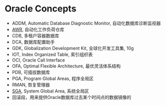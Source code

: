 # Oracle Concepts

- ADDM, Automatic Database Diagnostic Monitor, 自动化数据库诊断监视器
- [AWR](../Optimize/AWR/AWR.md), 自动化工作负荷仓库
- CDB, 多租户容器数据库
- DCA, 数据库配置助手
- GDK, Globalization Development Kit, 全球化开发工具集, 10g
- IOT, Index Organized Table, 索引组织表
- OCI, Oracle Call Interface
- OFA, Optimal Flexible Architecture, 最优灵活体系结构
- PDB, 可插拔数据库
- PGA, Program Global Areas, 程序全局区
- RMAN, 恢复管理器
- [SGA](../Architecture/Memory/Memory.md), System Global Area, 系统全局区
- 回滚段，用来提供Oracle数据库过去某个时间点的数据镜像的